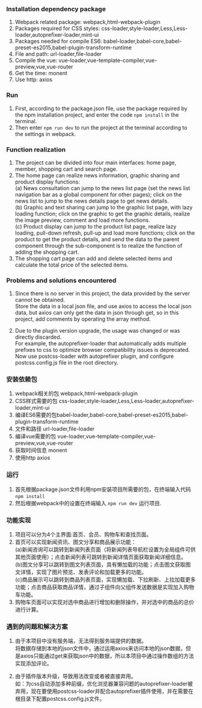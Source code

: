 ### Installation dependency package
1. Webpack related package: webpack,html-webpack-plugin
2. Packages required for CSS styles: css-loader,style-loader,Less,Less-loader,autoprefixer-loader,mint-ui
3. Packages needed for compile ES6: babel-loader,babel-core,babel-preset-es2015,babel-plugin-transform-runtime
4. File and path: url-loader,file-loader
5. Compile the vue: vue-loader,vue-template-compiler,vue-preview,vue,vue-router
6. Get the time: monent
7. Use http: axios

### Run
1. First, according to the package.json file, use the package required by the npm installation project, and enter the code `npm install` in the terminal.
2. Then enter `npm run dev` to run the project at the terminal according to the settings in webpack.

### Function realization
1. The project can be divided into four main interfaces: home page, member, shopping cart and search page.
2. The home page can realize news information, graphic sharing and product display functions:<br/>
(a) News consultation can jump to the news list page (set the news list navigation bar as a global component for other pages); click on the news list to jump to the news details page to get news details.<br/>
(b) Graphic and text sharing can jump to the graphic list page, with lazy loading function; click on the graphic to get the graphic details, realize the image preview, comment and load more functions.<br/>
(c) Product display can jump to the product list page, realize lazy loading, pull-down refresh, pull-up and load more functions; click on the product to get the product details, and send the data to the parent component through the sub-component is to realize the function of adding the shopping cart.
3. The shopping cart page can add and delete selected items and calculate the total price of the selected items.

### Problems and solutions encountered
1. Since there is no server in this project, the data provided by the server cannot be obtained.<br/>
Store the data in a local json file, and use axios to access the local json data, but axios can only get the data in json through get, so in this project, add comments by operating the array method.

2. Due to the plugin version upgrade, the usage was changed or was directly discarded.<br/>
For example, the autoprefixer-loader that automatically adds multiple prefixes to css to optimize browser compatibility issues is deprecated. Now use postcss-loader with autoprefixer plugin, and configure postcss.config.js file in the root directory.

### 安装依赖包
1. webpack相关的包 webpack,html-webpack-plugin
2. CSS样式需要的包 css-loader,style-loader,Less,Less-loader,autoprefixer-loader,mint-ui
3. 编译ES6需要的包babel-loader,babel-core,babel-preset-es2015,babel-plugin-transform-runtime
4. 文件和路径 url-loader,file-loader
5. 编译vue需要的包 vue-loader,vue-template-compiler,vue-preview,vue,vue-router
6. 获取时间信息 monent
7. 使用http axios

### 运行
1. 首先根据package.json文件利用npm安装项目所需要的包，在终端输入代码 `npm install`
2. 然后根据webpack中的设置在终端输入 `npm run dev` 运行项目.

### 功能实现
1. 项目可以分为4个主界面:首页、会员、购物车和查找页面。
2. 首页可以实现新闻资讯、图文分享和商品展示功能：<br/>
    (a)新闻咨询可以跳转到新闻列表页面（将新闻列表导航栏设置为全局组件可供其他页面使用）；点击新闻列表可跳转到新闻详情页面获取新闻详细信息。<br/>
    (b)图文分享可以跳转到图文列表页面，具有懒加载的功能；点击图文获取图文详情，实现了图片预览、发表评论和加载更多的功能。<br/>
    (c)商品展示可以跳转到商品列表页面，实现懒加载、下拉刷新、上拉加载更多功能；点击商品获取商品详情，通过子组件向父组件发送数据是实现加入购物车功能。
3. 购物车页面可以实现对选中商品进行增加和删除操作，并对选中的商品的总价进行计算。

### 遇到的问题和解决方案
1. 由于本项目中没有服务端，无法得到服务端提供的数据。<br/>
    将数据存储到本地的json文件中，通过运用axios来访问本地的json数据，但是axios只能通过get来获取json中的数据，所以本项目中通过操作数组的方法实现添加评论。

2. 由于插件版本升级，导致用法改变或者被直接弃用。<br/>
    如：为css自动添加多种前缀，优化浏览器兼容问题的autoprefixer-loader被弃用，现在要使用postcss-loader并配合autoprefixer插件使用，并在需要在根目录下配置postcss.config.js文件。

